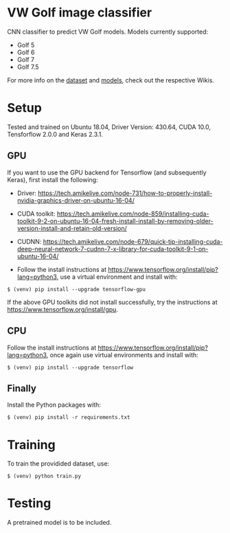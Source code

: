 # VW Golf image classifier

CNN classifier to predict VW Golf models. Models currently supported:
* Golf 5
* Golf 6
* Golf 7
* Golf 7.5

For more info on the [dataset](https://github.com/GerardWalsh/golf-classifier/wiki/Dataset-discussion) and [models](https://github.com/GerardWalsh/golf-classifier/wiki/Model-discussion), check out the respective Wikis. 

# Setup

Tested and trained on Ubuntu 18.04, Driver Version: 430.64, CUDA 10.0, Tensforflow 2.0.0 and Keras 2.3.1.

## GPU

 If you want to use the GPU backend for Tensorflow (and subsequently Keras), first install the following:

* Driver: https://tech.amikelive.com/node-731/how-to-properly-install-nvidia-graphics-driver-on-ubuntu-16-04/

* CUDA toolkit: https://tech.amikelive.com/node-859/installing-cuda-toolkit-9-2-on-ubuntu-16-04-fresh-install-install-by-removing-older-version-install-and-retain-old-version/

* CUDNN: https://tech.amikelive.com/node-679/quick-tip-installing-cuda-deep-neural-network-7-cudnn-7-x-library-for-cuda-toolkit-9-1-on-ubuntu-16-04/

* Follow the install instructions at https://www.tensorflow.org/install/pip?lang=python3, use a virtual environment and install with:

```
$ (venv) pip install --upgrade tensorflow-gpu
```

If the above GPU toolkits did not install successfully, try the instructions at https://www.tensorflow.org/install/gpu.

## CPU

Follow the install instructions at https://www.tensorflow.org/install/pip?lang=python3, once again use virtual environments and install with:

```
$ (venv) pip install --upgrade tensorflow
```

## Finally

Install the Python packages with:

```
$ (venv) pip install -r requirements.txt
```

# Training

To train the providided dataset, use: 

```
$ (venv) python train.py
```

# Testing

A pretrained model is to be included. 
